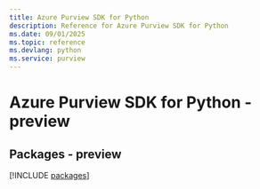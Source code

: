 ```yaml
---
title: Azure Purview SDK for Python
description: Reference for Azure Purview SDK for Python
ms.date: 09/01/2025
ms.topic: reference
ms.devlang: python
ms.service: purview
---
```

# Azure Purview SDK for Python - preview
## Packages - preview
[!INCLUDE [packages](purview-index.md)]